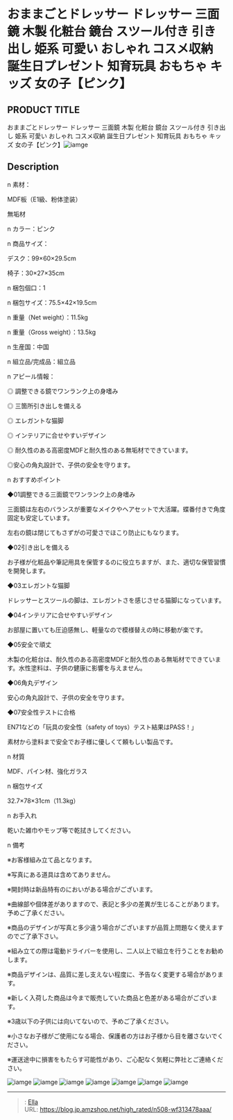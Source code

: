 # おままごとドレッサー ドレッサー 三面鏡 木製 化粧台 鏡台 スツール付き 引き出し 姫系 可愛い おしゃれ コスメ収納 誕生日プレゼント 知育玩具 おもちゃ キッズ 女の子【ピンク】


## PRODUCT TITLE 

おままごとドレッサー ドレッサー 三面鏡 木製 化粧台 鏡台 スツール付き 引き出し 姫系 可愛い おしゃれ コスメ収納 誕生日プレゼント 知育玩具 おもちゃ キッズ 女の子【ピンク】![iamge](https://b2bfiles1.gigab2b.cn/image/wkseller/304/20231113_b9f0d7c57cde472487e72763083fad69.jpg)

## Description

n 素材：

MDF板（E1級、粉体塗装）

無垢材

n  カラー：ピンク

n 商品サイズ：

デスク：99×60×29.5cm

椅子：30×27×35cm

n 梱包個口：1

n 梱包サイズ：75.5×42×19.5cm

n 重量（Net weight）：11.5kg

n 重量（Gross weight）：13.5kg

n 生産国：中国

n 組立品/完成品：組立品

n アピール情報：

◎ 調整できる鏡でワンランク上の身嗜み

◎ 三箇所引き出しを備える

◎ エレガントな猫脚

◎ インテリアに合せやすいデザイン

◎ 耐久性のある高密度MDFと耐久性のある無垢材でできています。

◎安心の角丸設計で、子供の安全を守ります。




n おすすめポイント

◆01調整できる三面鏡でワンランク上の身嗜み

三面鏡は左右のバランスが重要なメイクやヘアセットで大活躍。蝶番付きで角度固定も安定しています。

左右の鏡は閉じてもさずがの可愛さでほこり防止にもなります。

◆02引き出しを備える

お子様が化粧品や筆記用具を保管するのに役立ちますが、また、適切な保管習慣を開発します。

◆03エレガントな猫脚

ドレッサーとスツールの脚は、エレガントさを感じさせる猫脚になっています。

◆04インテリアに合せやすいデザイン

お部屋に置いても圧迫感無し、軽量なので模様替えの時に移動が楽です。

◆05安全で頑丈

木製の化粧台は、耐久性のある高密度MDFと耐久性のある無垢材でできています。水性塗料は、子供の健康に影響を与えません。

◆06角丸デザイン

安心の角丸設計で、子供の安全を守ります。

◆07安全性テストに合格

EN71などの「玩具の安全性（safety of toys）テスト結果はPASS！」

素材から塗料まで安全でお子様に優しくて頼もしい製品です。



n 材質

MDF、パイン材、強化ガラス



n 梱包サイズ

32.7×78×31cm（11.3kg）



n お手入れ

乾いた雑巾やモップ等で乾拭きしてください。



n  備考

※お客様組み立て品となります。

※写真にある道具は含めてありません。

※開封時は新品特有のにおいがある場合がございます。

※曲線部や個体差がありますので、表記と多少の差異が生じることがあります。予めご了承ください。

※商品のデザインが写真と多少違う場合がございますが品質上問題なく使えますのでご了承下さい。

※組み立ての際は電動ドライバーを使用し、二人以上で組立を行うことをお勧めします。

※商品デザインは、品質に差し支えない程度に、予告なく変更する場合があります。

※新しく入荷した商品は今まで販売していた商品と色差がある場合がございます。

※3歳以下の子供には向いてないので、予めご了承ください。

※小さなお子様がご使用になる場合、保護者の方はお子様から目を離さないでください。

※運送途中に損害をもたらす可能性があり、ご心配なく気軽に弊社とご連絡ください。









![iamge](https://b2bfiles1.gigab2b.cn/image/wkseller/304/20231120_430be954a2cf69579a8969856585f34c.jpg)
![iamge](https://b2bfiles1.gigab2b.cn/image/wkseller/304/20231116_1a8230475c686f541eb2a71c51d5e857.jpg)
![iamge](https://b2bfiles1.gigab2b.cn/image/wkseller/304/20231113_3d0dd25d6f7ff2a2ed362a7aa9acea01.jpg)
![iamge](https://b2bfiles1.gigab2b.cn/image/wkseller/304/20231113_70867ac8ddbfbbceceb2d9e47fb7558d.png)
![iamge](https://b2bfiles1.gigab2b.cn/image/wkseller/304/WF194712AAA/20200806_3dc8741ee3981188d7ca59b7ffc86281.JPG)
![iamge](https://b2bfiles1.gigab2b.cn/image/wkseller/304/WF194712AAA/20200806_4c8b07b1408d05bac7c42fb47523f4ab.jpg)
![iamge](https://b2bfiles1.gigab2b.cn/image/wkseller/304/WF194712AAA/20200806_ae54db18e6e3b45b6b5cc0a027a538c0.jpg)


---

> : [Ella](https://blog.jp.amzshop.net/)  
> URL: https://blog.jp.amzshop.net/high_rated/n508-wf313478aaa/  

